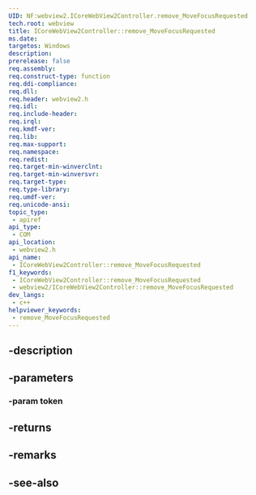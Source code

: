 ```yaml
---
UID: NF:webview2.ICoreWebView2Controller.remove_MoveFocusRequested
tech.root: webview
title: ICoreWebView2Controller::remove_MoveFocusRequested
ms.date: 
targetos: Windows
description: 
prerelease: false
req.assembly: 
req.construct-type: function
req.ddi-compliance: 
req.dll: 
req.header: webview2.h
req.idl: 
req.include-header: 
req.irql: 
req.kmdf-ver: 
req.lib: 
req.max-support: 
req.namespace: 
req.redist: 
req.target-min-winverclnt: 
req.target-min-winversvr: 
req.target-type: 
req.type-library: 
req.umdf-ver: 
req.unicode-ansi: 
topic_type:
 - apiref
api_type:
 - COM
api_location:
 - webview2.h
api_name:
 - ICoreWebView2Controller::remove_MoveFocusRequested
f1_keywords:
 - ICoreWebView2Controller::remove_MoveFocusRequested
 - webview2/ICoreWebView2Controller::remove_MoveFocusRequested
dev_langs:
 - c++
helpviewer_keywords:
 - remove_MoveFocusRequested
---
```


## -description

## -parameters

### -param token

## -returns

## -remarks

## -see-also

